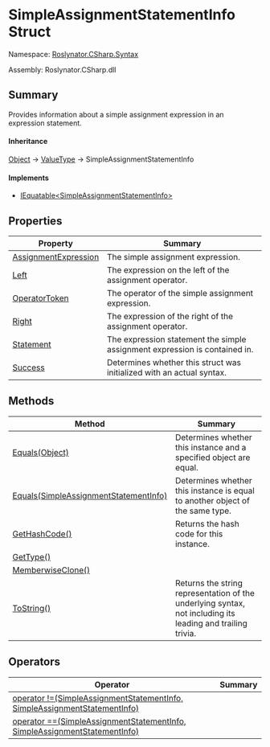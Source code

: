 # SimpleAssignmentStatementInfo Struct

Namespace: [Roslynator.CSharp.Syntax](../README.md)

Assembly: Roslynator\.CSharp\.dll

## Summary

Provides information about a simple assignment expression in an expression statement\.

#### Inheritance

[Object](https://docs.microsoft.com/en-us/dotnet/api/system.object) &#x2192; [ValueType](https://docs.microsoft.com/en-us/dotnet/api/system.valuetype) &#x2192; SimpleAssignmentStatementInfo

#### Implements

* [IEquatable\<SimpleAssignmentStatementInfo>](https://docs.microsoft.com/en-us/dotnet/api/system.iequatable-1)

## Properties

| Property | Summary |
| -------- | ------- |
| [AssignmentExpression](AssignmentExpression/README.md) | The simple assignment expression\. |
| [Left](Left/README.md) | The expression on the left of the assignment operator\. |
| [OperatorToken](OperatorToken/README.md) | The operator of the simple assignment expression\. |
| [Right](Right/README.md) | The expression of the right of the assignment operator\. |
| [Statement](Statement/README.md) | The expression statement the simple assignment expression is contained in\. |
| [Success](Success/README.md) | Determines whether this struct was initialized with an actual syntax\. |

## Methods

| Method | Summary |
| ------ | ------- |
| [Equals(Object)](Equals/README.md) | Determines whether this instance and a specified object are equal\. |
| [Equals(SimpleAssignmentStatementInfo)](Equals/README.md) | Determines whether this instance is equal to another object of the same type\. |
| [GetHashCode()](GetHashCode/README.md) | Returns the hash code for this instance\. |
| [GetType()](https://docs.microsoft.com/en-us/dotnet/api/system.object.gettype) | |
| [MemberwiseClone()](https://docs.microsoft.com/en-us/dotnet/api/system.object.memberwiseclone) | |
| [ToString()](ToString/README.md) | Returns the string representation of the underlying syntax, not including its leading and trailing trivia\. |

## Operators

| Operator | Summary |
| -------- | ------- |
| [operator !=(SimpleAssignmentStatementInfo, SimpleAssignmentStatementInfo)](op_Inequality/README.md) | |
| [operator ==(SimpleAssignmentStatementInfo, SimpleAssignmentStatementInfo)](op_Equality/README.md) | |

